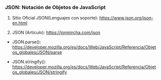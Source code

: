 ### JSON: Notación de Objetos de JavaScript ###


1. Sitio Oficial JSON(Lenguajes con soporte): https://www.json.org/json-en.html 

2. JSON (Artículo): https://jonmircha.com/json




* JSON.parse(): https://developer.mozilla.org/es/docs/Web/JavaScript/Referencia/Objetos_globales/JSON/parse


* JSON.stringify(): https://developer.mozilla.org/es/docs/Web/JavaScript/Referencia/Objetos_globales/JSON/stringify